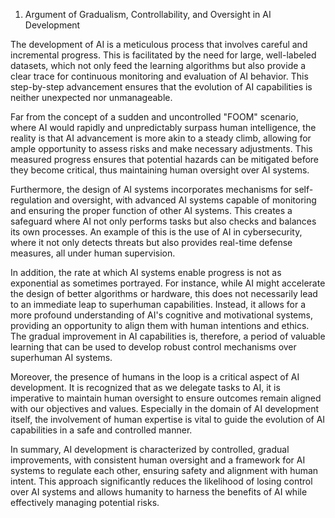 1. Argument of Gradualism, Controllability, and Oversight in AI Development

The development of AI is a meticulous process that involves careful and incremental progress. This is facilitated by the need for large, well-labeled datasets, which not only feed the learning algorithms but also provide a clear trace for continuous monitoring and evaluation of AI behavior. This step-by-step advancement ensures that the evolution of AI capabilities is neither unexpected nor unmanageable. 

Far from the concept of a sudden and uncontrolled "FOOM" scenario, where AI would rapidly and unpredictably surpass human intelligence, the reality is that AI advancement is more akin to a steady climb, allowing for ample opportunity to assess risks and make necessary adjustments. This measured progress ensures that potential hazards can be mitigated before they become critical, thus maintaining human oversight over AI systems.

Furthermore, the design of AI systems incorporates mechanisms for self-regulation and oversight, with advanced AI systems capable of monitoring and ensuring the proper function of other AI systems. This creates a safeguard where AI not only performs tasks but also checks and balances its own processes. An example of this is the use of AI in cybersecurity, where it not only detects threats but also provides real-time defense measures, all under human supervision.

In addition, the rate at which AI systems enable progress is not as exponential as sometimes portrayed. For instance, while AI might accelerate the design of better algorithms or hardware, this does not necessarily lead to an immediate leap to superhuman capabilities. Instead, it allows for a more profound understanding of AI's cognitive and motivational systems, providing an opportunity to align them with human intentions and ethics. The gradual improvement in AI capabilities is, therefore, a period of valuable learning that can be used to develop robust control mechanisms over superhuman AI systems.

Moreover, the presence of humans in the loop is a critical aspect of AI development. It is recognized that as we delegate tasks to AI, it is imperative to maintain human oversight to ensure outcomes remain aligned with our objectives and values. Especially in the domain of AI development itself, the involvement of human expertise is vital to guide the evolution of AI capabilities in a safe and controlled manner.

In summary, AI development is characterized by controlled, gradual improvements, with consistent human oversight and a framework for AI systems to regulate each other, ensuring safety and alignment with human intent. This approach significantly reduces the likelihood of losing control over AI systems and allows humanity to harness the benefits of AI while effectively managing potential risks.